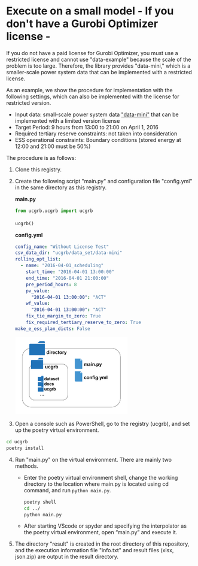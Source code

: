 # Execute on a small model - If you don't have a Gurobi Optimizer license -

If you do not have a paid license for Gurobi Optimizer, you must use a restricted license and cannot use "data-example" because the scale of the problem is too large. Therefore, the library provides "data-mini," which is a smaller-scale power system data that can be implemented with a restricted license.

As an example, we show the procedure for implementation with the following settings, which can also be implemented with the license for restricted version.

- Input data: small-scale power system data ["data-mini"](../../data_set/data-mini) that can be implemented with a limited version license
- Target Period: 9 hours from 13:00 to 21:00 on April 1, 2016
- Required tertiary reserve constraints: not taken into consideration
- ESS operational constraints: Boundary conditions (stored energy at 12:00 and 21:00 must be 50%)

The procedure is as follows:

1. Clone this registry.



2. Create the following script "main.py" and configuration file "config.yml" in the same directory as this registry.

   **main.py**

   ```python
   from ucgrb.ucgrb import ucgrb

   ucgrb()
   ```

   **config.yml**

   ```yaml
   config_name: "Without License Test"
   csv_data_dir: "ucgrb/data_set/data-mini"
   rolling_opt_list:
     - name: "2016-04-01_scheduling"
       start_time: "2016-04-01 13:00:00"
       end_time: "2016-04-01 21:00:00"
       pre_period_hours: 8
       pv_value:
         "2016-04-01 13:00:00": "ACT"
       wf_value:
         "2016-04-01 13:00:00": "ACT"
       fix_tie_margin_to_zero: True
       fix_required_tertiary_reserve_to_zero: True
   make_e_ess_plan_dicts: False
   ```

   <img src="../img/03/directories_5.png" width="300" alt="Construct of directories">

3. Open a console such as PowerShell, go to the registry (ucgrb), and set up the poetry virtual environment.

  ```cmd
  cd ucgrb
  poetry install
  ```

4. Run "main.py" on the virtual environment. There are mainly two methods.

   - Enter the poetry virtual environment shell, change the working directory to the location where main.py is located using cd command, and run `python main.py`.

     ```cmd
     poetry shell
     cd ../
     python main.py
     ```

   - After starting VScode or spyder and specifying the interpolator as the poetry virtual environment, open “main.py” and execute it.


5. The directory "result" is created in the root directory of this repository, and the execution information file "info.txt" and result files (xlsx, json.zip) are output in the result directory.
